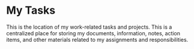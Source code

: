 # My Tasks
This is the location of my work-related tasks and projects. This is a centralized place for storing my documents, information, notes, action items, and other materials related to my assignments and responsibilities.
